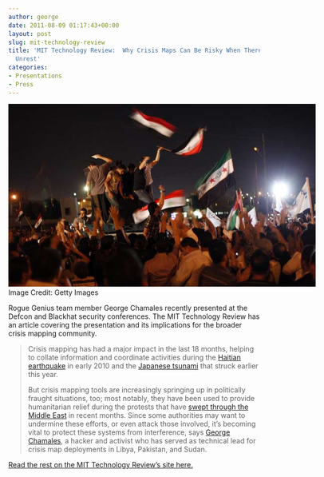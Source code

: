 ```yaml
---
author: george
date: 2011-08-09 01:17:43+00:00
layout: post
slug: mit-technology-review
title: 'MIT Technology Review:  Why Crisis Maps Can Be Risky When There’s Political
  Unrest'
categories:
- Presentations
- Press
---
```

<div id="post_img" style="width:626px">
<img src="/images/posts/libya.jpg" width="616" height="366">
Image Credit: Getty Images
</div>

Rogue Genius team member George Chamales recently presented at the Defcon and Blackhat security conferences. The MIT Technology Review has an article covering the presentation and its implications for the broader crisis mapping community.

<blockquote>Crisis mapping has had a major impact in the last 18 months, helping to collate information and coordinate activities during the <a href="http://www.technologyreview.com/blog/editors/24672/">Haitian earthquake</a> in early 2010 and the <a href="http://www.technologyreview.com/communications/35097/">Japanese tsunami</a> that struck earlier this year.

But crisis mapping tools are increasingly springing up in politically fraught situations, too; most notably, they have been used to provide humanitarian relief during the protests that have <a href="http://libyacrisismap.net/">swept through the Middle East</a> in recent months. Since some authorities may want to undermine these efforts, or even attack those involved, it’s becoming vital to protect these systems from interference, says <a href="http://www.blackhat.com/html/bh-us-11/bh-us-11-speaker_bios.html%23Chamales">George Chamales</a>, a hacker and activist who has served as technical lead for crisis map deployments in Libya, Pakistan, and Sudan.</blockquote>

<a href="http://www.technologyreview.com/computing/38245/?p1=A2">Read the rest on the MIT Technology Review’s site here.</a>

